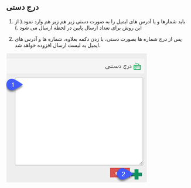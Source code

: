 ﻿## درج دستی

1. باید شمارها و یا آدرس های ایمیل را به صورت دستی زیر هم زیر هم وارد نمود.( از  این روش برای تعداد ارسال پایین در لحظه ارسال می شود .)

2. پس از درج شماره ها بصورت دستی، با زدن دکمه بعلاوه، شماره ها و آدرس های ایمیل به لیست ارسال افزوده خواهد شد.

![](advertise-Step3SelectAudiences-bank7.png)


